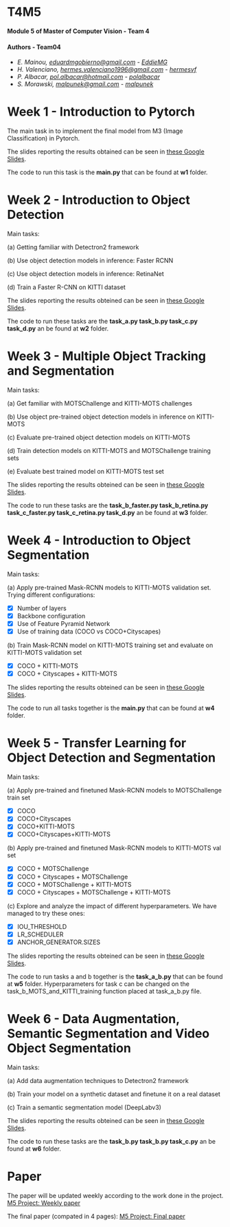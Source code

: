 # T4M5
**Module 5 of Master of Computer Vision -  Team 4**

#### Authors - Team04
- _E. Mainou, eduardmgobierno@gmail.com - [EddieMG](https://github.com/EddieMG)_
- _H. Valenciano, hermes.valenciano1996@gmail.com - [hermesvf](https://github.com/hermesvf)_
- _P. Albacar, pol.albacar@hotmail.com - [polalbacar](https://github.com/polalbacar)_
- _S. Morawski, malpunek@gmail.com - [malpunek](https://github.com/malpunek)_


# Week 1 - Introduction to Pytorch

The main task in to implement the final model from M3 (Image Classification) in Pytorch.

The slides reporting the results obtained can be seen in [these Google Slides](https://docs.google.com/presentation/d/1n3wsHfT0nL-1LW-X02lgyh8OLpLObmZt5nEjD4H5RaE/edit#slide=id.p).

The code to run this task is the **main.py** that can be found at **w1** folder.


# Week 2 - Introduction to Object Detection
Main tasks:

(a) Getting familiar with Detectron2 framework

(b) Use object detection models in inference: Faster RCNN

(c) Use object detection models in inference: RetinaNet

(d) Train a Faster R-CNN on KITTI dataset

The slides reporting the results obteined can be seen in [these Google Slides](https://docs.google.com/presentation/d/14V1yCVCiOaDklb_7u7BKgAKRDSIhGrjze1V1CBX6Qm0/edit#slide=id.g7102907464_5_34).

The code to run these tasks are the **task_a.py task_b.py task_c.py task_d.py** an be found at **w2** folder.


# Week 3 - Multiple Object Tracking and Segmentation

Main tasks:

(a) Get familiar with MOTSChallenge and KITTI-MOTS challenges

(b) Use object pre-trained object detection models in inference on KITTI-MOTS

(c) Evaluate pre-trained object detection models on KITTI-MOTS 

(d) Train detection models on KITTI-MOTS and MOTSChallenge training sets

(e) Evaluate best trained model on KITTI-MOTS test set

The slides reporting the results obteined can be seen in [these Google Slides](https://docs.google.com/presentation/d/1rppl8bJZF5lnt4Qxvoe_KrF_eDC2S-eNhT6g58L_NlE/edit#slide=id.g7168e8d968_29_0).

The code to run these tasks are the **task_b_faster.py task_b_retina.py task_c_faster.py task_c_retina.py task_d.py** an be found at **w3** folder.


# Week 4 - Introduction to Object Segmentation

Main tasks:

(a) Apply pre-trained Mask-RCNN models to KITTI-MOTS validation set. Trying different configurations:
  - [x] Number of layers
  - [x] Backbone configuration
  - [x] Use of Feature Pyramid Network
  - [x] Use of training data (COCO vs COCO+Cityscapes)

(b) Train Mask-RCNN model on KITTI-MOTS training set and evaluate on KITTI-MOTS validation set
  - [x] COCO + KITTI-MOTS
  - [x] COCO + Cityscapes + KITTI-MOTS

The slides reporting the results obteined can be seen in [these Google Slides](https://docs.google.com/presentation/d/1Wxv_nS51v2C9CKlNpzeHORPC9lifEhkCmpZSD9jJOXA/edit#slide=id.g718556d907_1_0).

The code to run all tasks together is the **main.py** that can be found at **w4** folder.


# Week 5 - Transfer Learning for Object Detection and Segmentation

Main tasks:

(a) Apply pre-trained and finetuned Mask-RCNN models to MOTSChallenge train set
  - [x] COCO
  - [x] COCO+Cityscapes
  - [x] COCO+KITTI-MOTS
  - [x] COCO+Cityscapes+KITTI-MOTS

(b) Apply pre-trained and finetuned Mask-RCNN models to KITTI-MOTS val set
  - [x] COCO + MOTSChallenge
  - [x] COCO + Cityscapes + MOTSChallenge
  - [x] COCO + MOTSChallenge + KITTI-MOTS
  - [x] COCO + Cityscapes + MOTSChallenge + KITTI-MOTS

(c) Explore and analyze the impact of different hyperparameters. We have managed to try these ones:
  - [x] IOU_THRESHOLD
  - [x] LR_SCHEDULER
  - [x] ANCHOR_GENERATOR.SIZES

The slides reporting the results obteined can be seen in [these Google Slides](https://docs.google.com/presentation/d/1GoxeIPR7aRU02mNyxeSnqRkAa7uV55FtJaIlOdWdFMM/edit#slide=id.g72363b1db2_18_3).

The code to run tasks a and b together is the **task_a_b.py** that can be found at **w5** folder. Hyperparameters for task c can be changed on the task_b_MOTS_and_KITTI_training function placed at task_a_b.py file.


# Week 6 - Data Augmentation, Semantic Segmentation and Video Object Segmentation

Main tasks:

(a) Add data augmentation techniques to Detectron2 framework

(b) Train your model on a synthetic dataset and finetune it on a real dataset

(c) Train a semantic segmentation model (DeepLabv3)

The slides reporting the results obteined can be seen in [these Google Slides](https://docs.google.com/presentation/d/1ydBIwr2Vx4eIkHH6BRrn0nSDtqjCqCaG16S4zq_4Se8/edit#slide=id.g7350972f6d_0_0).

The code to run these tasks are the **task_b.py task_b.py task_c.py** an be found at **w6** folder.


# Paper
The paper will be updated weekly according to the work done in the project.
[M5 Project: Weekly paper](https://www.overleaf.com/read/zwjphfsmqyjt)

The final paper (compated in 4 pages): [M5 Project: Final paper](https://www.overleaf.com/read/zwjphfsmqyjt)


